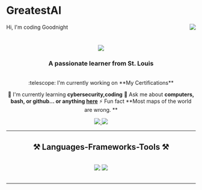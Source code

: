 # GreatestAI
Hi, I'm coding
Goodnight
<img align="right" src="https://visitor-badge.laobi.icu/badge?page_id=Aingargiola.Aingargiola" />
<h1 align="center">
    <img src="https://readme-typing-svg.herokuapp.com/?font=Righteous&size=35&center=true&vCenter=true&width=500&height=70&duration=4000&lines=Hi+There!+:wave:;+I'm+Ashley+Williams!;" />
</h1><h3 align="center">A passionate learner from St. Louis</h3>
<br/>
<div align="center">
 :telescope: I'm currently working on **My Certifications**
 
 🌱 I'm currently learning **cybersecurity,coding**
💬 Ask me about **computers, bash, or github... or anything [here](https://github.com/jesuislela)**
⚡ Fun fact **Most maps of the world are wrong. **
 </div><div align="center"> 
  <a href="mailto:leow@gmail.com">
    <img src="https://img.shields.io/badge/Gmail-333333?style=for-the-badge&logo=gmail&logoColor=red" />
  </a>
  <a href="https://www.linkedin.com/in/ashley-w-bb7236139/" target="_blank">
    <img src="https://img.shields.io/badge/LinkedIn-0077B5?style=for-the-badge&logo=linkedin&logoColor=white" target="_blank" />
  </a>
  </a>
</div>
 <hr/>
 
<h2 align="center">⚒️ Languages-Frameworks-Tools ⚒️</h2>
<br/>
<div align="center">
    <img src="https://skillicons.dev/icons?i=vscode,github,bash,git" />
    <img src="https://skillicons.dev/icons?i=java,python,mysql" /><br>
</div>
<br/><hr/>
